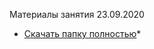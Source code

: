 Материалы занятия 23.09.2020
* [Скачать папку полностью](https://minhaskamal.github.io/DownGit/#/home?url=https://github.com/elentevanyan/hse_dpo_2020_ml_course/tree/master/week%201/)*
